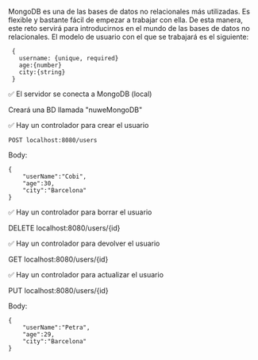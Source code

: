 MongoDB es una de las bases de datos no relacionales más utilizadas. Es flexible y bastante fácil de empezar a trabajar con ella. De esta manera, este reto servirá para introducirnos en el mundo de las bases de datos no relacionales. El modelo de usuario con el que se trabajará es el siguiente:
```
 {  
   username: {unique, required}  
   age:{number}  
   city:{string}  
 } 
```

✅ El servidor se conecta a MongoDB (local)

Creará una BD llamada "nuweMongoDB"

✅ Hay un controlador para crear el usuario

`POST localhost:8080/users`

Body:
```
{
    "userName":"Cobi",
    "age":30,
    "city":"Barcelona"   
}
```

✅ Hay un controlador para borrar el usuario

DELETE localhost:8080/users/{id}

✅ Hay un controlador para devolver el usuario

GET localhost:8080/users/{id}

✅ Hay un controlador para actualizar el usuario

PUT localhost:8080/users/{id}

Body:
```
{
    "userName":"Petra",
    "age":29,
    "city":"Barcelona"   
}
```
